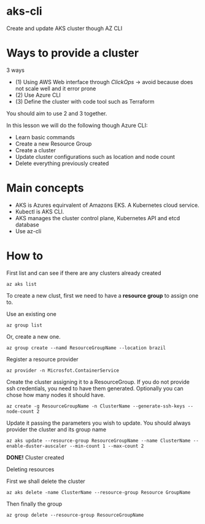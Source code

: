 # aks-cli
Create and update AKS cluster though AZ CLI

# Ways to provide a cluster
3 ways
- (1) Using AWS Web interface through *ClickOps* -> avoid because does not scale well and it error prone
- (2) Use Azure CLI
- (3) Define the cluster with code tool such as Terraform

You should aim to use 2 and 3 together.

In this lesson we will do the following though Azure CLI:
- Learn basic commands
- Create a new Resource Group
- Create a cluster
- Update cluster configurations such as location and node count
- Delete everything previously created

# Main concepts
- AKS is Azures equirvalent of Amazons EKS. A Kubernetes cloud service.
- Kubectl is AKS CLI.
- AKS manages the cluster control plane, Kubernetes API and etcd database
- Use az-cli

# How to
First list and can see if there are any clusters already created

```
az aks list
```

To create a new clust, first we need to have a **resource group** to assign one to.

Use an existing one
```
az group list
```

Or, create a new one.

```
az group create --namd ResourceGroupName --location brazil
```

Register a resource provider
```
az provider -n Microsfot.ContainerService
```

Create the cluster assigning it to a ResourceGroup. If you do not provide ssh credentials, you need to have them generated. Optionally you can chose how many nodes it should have.
```
az create -g ResourceGroupName -n ClusterName --generate-ssh-keys --node-count 2
```

Update it passing the parameters you wish to update. You should always provider the cluster and its group name
```
az aks update --resource-group ResourceGroupName --name ClusterName --enable-duster-auscaler --min-count 1 --max-count 2
```
**DONE!** Cluster created

Deleting resources

First we shall delete the cluster
```
az aks delete -name ClusterName --resource-group Resource GroupName
```
Then finally the group
```
az group delete --resource-group ResourceGroupName
```
